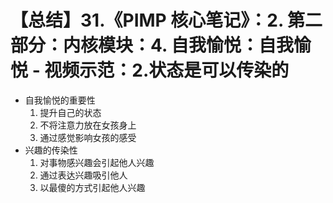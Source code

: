 # 【总结】31.《PIMP 核心笔记》：2. 第二部分：内核模块：4. 自我愉悦：自我愉悦 - 视频示范：2.状态是可以传染的

-   自我愉悦的重要性
    1.  提升自己的状态
    2.  不将注意力放在女孩身上
    3.  通过感觉影响女孩的感受
-   兴趣的传染性
    1.  对事物感兴趣会引起他人兴趣
    2.  通过表达兴趣吸引他人
    3.  以最傻的方式引起他人兴趣